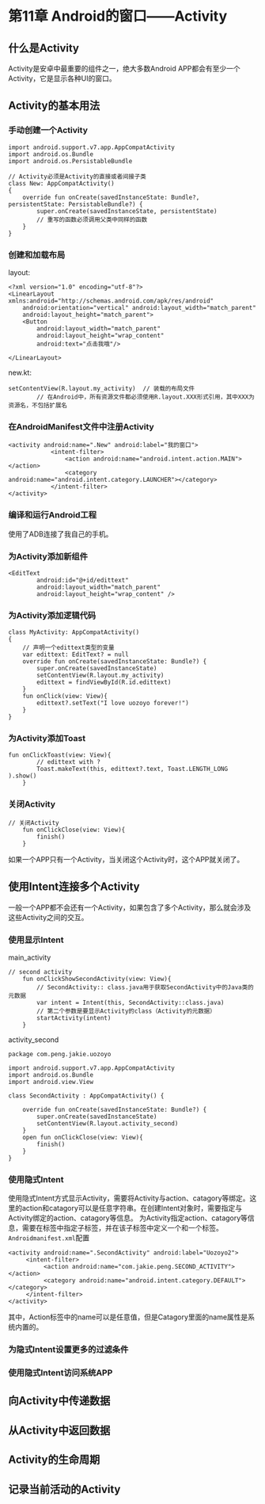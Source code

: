 # 第11章 Android的窗口——Activity
## 什么是Activity
Activity是安卓中最重要的组件之一，绝大多数Android APP都会有至少一个Activity，它是显示各种UI的窗口。
## Activity的基本用法
### 手动创建一个Activity
```
import android.support.v7.app.AppCompatActivity
import android.os.Bundle
import android.os.PersistableBundle

// Activity必须是Activity的直接或者间接子类
class New: AppCompatActivity()
{
    override fun onCreate(savedInstanceState: Bundle?, persistentState: PersistableBundle?) {
        super.onCreate(savedInstanceState, persistentState)
        // 重写的函数必须调用父类中同样的函数
    }
}
```
### 创建和加载布局
layout:
```
<?xml version="1.0" encoding="utf-8"?>
<LinearLayout xmlns:android="http://schemas.android.com/apk/res/android"
    android:orientation="vertical" android:layout_width="match_parent"
    android:layout_height="match_parent">
    <Button
        android:layout_width="match_parent"
        android:layout_height="wrap_content"
        android:text="点击我哦"/>

</LinearLayout>
```
new.kt:
```
setContentView(R.layout.my_activity)  // 装载的布局文件
        // 在Android中，所有资源文件都必须使用R.layout.XXX形式引用，其中XXX为资源名，不包括扩展名
```
### 在AndroidManifest文件中注册Activity
```
<activity android:name=".New" android:label="我的窗口">
            <intent-filter>
                <action android:name="android.intent.action.MAIN"></action>
                <category android:name="android.intent.category.LAUNCHER"></category>
            </intent-filter>
</activity>
```
### 编译和运行Android工程
使用了ADB连接了我自己的手机。
### 为Activity添加新组件
```
<EditText
        android:id="@+id/edittext"
        android:layout_width="match_parent"
        android:layout_height="wrap_content" />
```
### 为Activity添加逻辑代码
```
class MyActivity: AppCompatActivity()
{
    // 声明一个edittext类型的变量
    var edittext: EditText? = null
    override fun onCreate(savedInstanceState: Bundle?) {
        super.onCreate(savedInstanceState)
        setContentView(R.layout.my_activity)
        edittext = findViewById(R.id.edittext)
    }
    fun onClick(view: View){
        edittext?.setText("I love uozoyo forever!")
    }
}
```
### 为Activity添加Toast
```
fun onClickToast(view: View){
        // edittext with ?
        Toast.makeText(this, edittext?.text, Toast.LENGTH_LONG ).show()
    }
```
### 关闭Activity
```
// 关闭Activity
    fun onClickClose(view: View){
        finish()
    }
```
如果一个APP只有一个Activity，当关闭这个Activity时，这个APP就关闭了。
## 使用Intent连接多个Activity
一般一个APP都不会还有一个Activity，如果包含了多个Activity，那么就会涉及这些Activity之间的交互。
### 使用显示Intent
main_activity
```
// second activity
    fun onClickShowSecondActivity(view: View){
        // SecondActivity:: class.java用于获取SecondActivity中的Java类的元数据
        var intent = Intent(this, SecondActivity::class.java)
        // 第二个参数是要显示Activity的class（Activity的元数据）
        startActivity(intent)
    }
```
activity_second
```
package com.peng.jakie.uozoyo

import android.support.v7.app.AppCompatActivity
import android.os.Bundle
import android.view.View

class SecondActivity : AppCompatActivity() {

    override fun onCreate(savedInstanceState: Bundle?) {
        super.onCreate(savedInstanceState)
        setContentView(R.layout.activity_second)
    }
    open fun onClickClose(view: View){
        finish()
    }
}
```
### 使用隐式Intent
使用隐式Intent方式显示Activity，需要将Activity与action、catagory等绑定。这里的action和catagory可以是任意字符串。在创建Intent对象时，需要指定与Activity绑定的action、catagory等信息。
为Activity指定action、catagory等信息，需要在<activity>标签中指定<intent-filter>子标签，并在该子标签中定义一个<action>和一个<catagory>标签。
`Androidmanifest.xml`配置
```
<activity android:name=".SecondActivity" android:label="Uozoyo2">
     <intent-filter>
          <action android:name="com.jakie.peng.SECOND_ACTIVITY"></action>
          <category android:name="android.intent.category.DEFAULT"></category>
     </intent-filter>
</activity>    
```
其中，Action标签中的name可以是任意值，但是Catagory里面的name属性是系统内置的。
### 为隐式Intent设置更多的过滤条件

### 使用隐式Intent访问系统APP

## 向Activity中传递数据

## 从Activity中返回数据

## Activity的生命周期

## 记录当前活动的Activity
